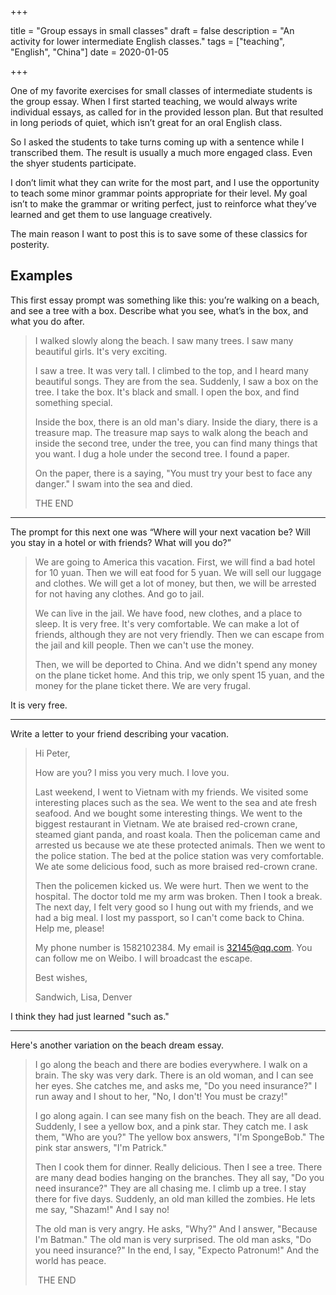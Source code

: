 +++

title = "Group essays in small classes"
draft = false
description = "An activity for lower intermediate English classes."
tags = ["teaching", "English", "China"]
date = 2020-01-05

+++

One of my favorite exercises for small classes of intermediate students is the group essay. When I first started teaching, we would always write individual essays, as called for in the provided lesson plan. But that resulted in long periods of quiet, which isn’t great for an oral English class.

So I asked the students to take turns coming up with a sentence while I transcribed them. The result is usually a much more engaged class. Even the shyer students participate.

I don’t limit what they can write for the most part, and I use the opportunity to teach some minor grammar points appropriate for their level. My goal isn’t to make the grammar or writing perfect, just to reinforce what they’ve learned and get them to use language creatively.

The main reason I want to post this is to save some of these classics for posterity.

## Examples

This first essay prompt was something like this: you’re walking on a beach, and see a tree with a box. Describe what you see, what’s in the box, and what you do after. 

> I walked slowly along the beach. I saw many trees. I saw many beautiful girls. It's very exciting.
>
> I saw a tree. It was very tall. I climbed to the top, and I heard many beautiful songs. They are from the sea. Suddenly, I saw a box on the tree. I take the box. It's black and small. I open the box, and find something special.
>
> Inside the box, there is an old man's diary. Inside the diary, there is a treasure map. The treasure map says to walk along the beach and inside the second tree, under the tree, you can find many things that you want. I dug a hole under the second tree. I found a paper.
>
> On the paper, there is a saying, "You must try your best to face any danger." I swam into the sea and died.
>
> THE END

---

The prompt for this next one was “Where will your next vacation be? Will you stay in a hotel or with friends? What will you do?”

>We are going to America this vacation. First, we will find a bad hotel for 10 yuan. Then we will eat food for 5 yuan. We will sell our luggage and clothes. We will get a lot of money, but then, we will be arrested for not having any clothes. And go to jail.
>
>We can live in the jail. We have food, new clothes, and a place to sleep. It is very free. It's very comfortable. We can make a lot of friends, although they are not very friendly. Then we can escape from the jail and kill people. Then we can't use the money.
>
>Then, we will be deported to China. And we didn't spend any money on the plane ticket home. And this trip, we only spent 15 yuan, and the money for the plane ticket there. We are very frugal.

It is very free. 

------------------------------------------------------

Write a letter to your friend describing your vacation.

>Hi Peter,
>
>How are you? I miss you very much. I love you.
>
>Last weekend, I went to Vietnam with my friends. We visited some interesting places such as the sea. We went to the sea and ate fresh seafood. And we bought some interesting things. We went to the biggest restaurant in Vietnam. We ate braised red-crown crane, steamed giant panda, and roast koala. Then the policeman came and arrested us because we ate these protected animals. Then we went to the police station. The bed at the police station was very comfortable. We ate some delicious food, such as more braised red-crown crane.
>
>Then the policemen kicked us. We were hurt. Then we went to the hospital. The doctor told me my arm was broken. Then I took a break. The next day, I felt very good so I hung out with my friends, and we had a big meal. I lost my passport, so I can't come back to China. Help me, please!
>
>My phone number is 1582102384. My email is 32145@qq.com. You can follow me on Weibo. I will broadcast the escape.
>
>Best wishes,
>
>Sandwich, Lisa, Denver

I think they had just learned "such as."

---

Here's another variation on the beach dream essay.

> I go along the beach and there are bodies everywhere. I walk on a brain. The sky was very dark. There is an old woman, and I can see her eyes. She catches me, and asks me, "Do you need insurance?" I run away and I shout to her, "No, I don't! You must be crazy!" 
>
> I go along again. I can see many fish on the beach. They are all dead. Suddenly, I see a yellow box, and a pink star. They catch me. I ask them, "Who are you?" The yellow box answers, "I'm SpongeBob." The pink star answers, "I'm Patrick."
>
> Then I cook them for dinner. Really delicious. Then I see a tree. There are many dead bodies hanging on the branches. They all say, "Do you need insurance?" They are all chasing me. I climb up a tree. I stay there for five days. Suddenly, an old man killed the zombies. He lets me say, "Shazam!" And I say no! 
>
> The old man is very angry. He asks, "Why?" And I answer, "Because I'm Batman." The old man is very surprised. The old man asks, "Do you need insurance?" In the end, I say, "Expecto Patronum!" And the world has peace.
>
> ​		THE END

